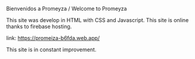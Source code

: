 Bienvenidos a Promeyza / Welcome to Promeyza

This site was develop in HTML with CSS and Javascript.
This site is online thanks to firebase hosting.

link: https://promeiza-b6fda.web.app/

This site is in constant improvement.
